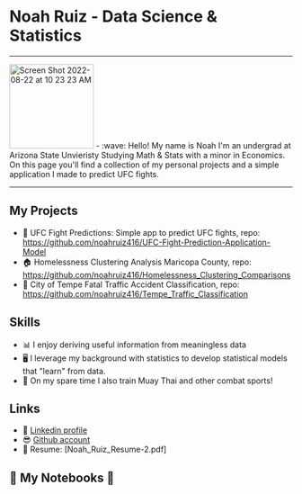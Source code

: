 # Noah Ruiz - Data Science & Statistics 

---

<img width="150" alt="Screen Shot 2022-08-22 at 10 23 23 AM" src="https://user-images.githubusercontent.com/88412646/185981902-80aee596-04e0-47b0-b342-0e55abbf3479.png">
- :wave: Hello! My name is Noah I'm an undergrad at Arizona State Unvieristy Studying Math & Stats with a minor in Economics. On this page you'll find a collection of my personal projects and a simple application I made to predict UFC fights. 

---

## My Projects

- :boxing_glove: UFC Fight Predictions: Simple app to predict UFC fights, repo: https://github.com/noahruiz416/UFC-Fight-Prediction-Application-Model
- :house: Homelessness Clustering Analysis Maricopa County, repo: https://github.com/noahruiz416/Homelessness_Clustering_Comparisons
- :car: City of Tempe Fatal Traffic Accident Classification, repo: https://github.com/noahruiz416/Tempe_Traffic_Classification

## Skills

- :bar_chart:  I enjoy deriving useful information from meaningless data
- :desktop_computer: I leverage my background with statistics to develop statistical models that "learn" from data.
- :boxing_glove: On my spare time I also train Muay Thai and other combat sports!

## Links

- :office: [Linkedin profile](https://www.linkedin.com/in/noahruiz416/)
- :sunglasses: [Github account](https://github.com/noahruiz416)
- :page_facing_up: Resume: [Noah_Ruiz_Resume-2.pdf]

## :notebook: My Notebooks :notebook:
